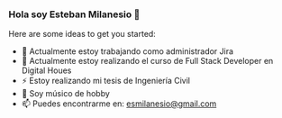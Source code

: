 ### Hola soy Esteban Milanesio 👋

<!--
**estebanmilanesio/estebanmilanesio** is a ✨ _special_ ✨ repository because its `README.md` (this file) appears on your GitHub profile.
-->

Here are some ideas to get you started:

- 🔭 Actualmente estoy trabajando como administrador Jira 
- 🌱 Actualmente estoy realizando el curso de Full Stack Developer en Digital Houes
- ⚡ Estoy realizando mi tesis de Ingeniería Civil
- 👯 Soy músico de hobby 
- 📫 Puedes encontrarme en: esmilanesio@gmail.com


